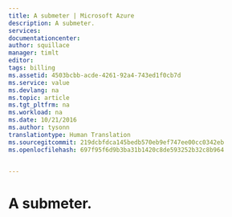 ```yaml
---
title: A submeter | Microsoft Azure
description: A submeter.
services: 
documentationcenter: 
author: squillace
manager: timlt
editor: 
tags: billing
ms.assetid: 4503bcbb-acde-4261-92a4-743ed1f0cb7d
ms.service: value
ms.devlang: na
ms.topic: article
ms.tgt_pltfrm: na
ms.workload: na
ms.date: 10/21/2016
ms.author: tysonn
translationtype: Human Translation
ms.sourcegitcommit: 219dcbfdca145bedb570eb9ef747ee00cc0342eb
ms.openlocfilehash: 697f95f6d9b3ba31b1420c8de593252b32c8b964


---
```

# <a name="to-be-submitted"></a>A submeter.



<!--HONumber=Nov16_HO2-->


